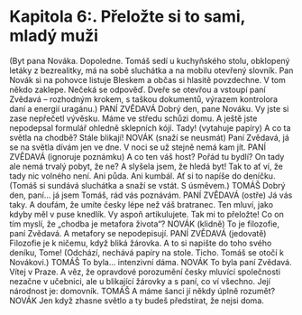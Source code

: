 # Kapitola 6:. Přeložte si to sami, mladý muži

(Byt pana Nováka. Dopoledne. Tomáš sedí u kuchyňského stolu, obklopený letáky z bezrealitky, má na sobě sluchátka a na mobilu otevřený slovník. Pan Novák si na pohovce listuje Bleskem a občas si hlasitě povzdechne. V tom někdo zaklepe. Nečeká se odpověď. Dveře se otevřou a vstoupí paní Zvědavá – rozhodným krokem, s taškou dokumentů, výrazem kontrolora daní a energií uragánu.)
PANÍ ZVĚDAVÁ
Dobrý den, pane Nováku. Vy jste si zase nepřečetl vývěsku. Máme ve středu schůzi domu. A ještě jste nepodepsal formulář ohledně sklepních kójí. Tady! (vytahuje papíry) A co ta světla na chodbě? Stále blikají!
NOVÁK
(snaží se neusmát)
Paní Zvědavá, já se na světla dívám jen ve dne. V noci se už stejně nemá kam jít.
PANÍ ZVĚDAVÁ
(ignoruje poznámku)
A co ten váš host? Pořád tu bydlí? On tady ale nemá trvalý pobyt, že ne? A slyšela jsem, že hledá byt! Tak to ať ví, že tady nic volného není. Ani půda. Ani kumbál. Ať si to napíše do deníčku.
(Tomáš si sundává sluchátka a snaží se vstát. S úsměvem.)
TOMÁŠ
Dobrý den, paní... já jsem Tomáš, rád vás poznávám.
PANÍ ZVĚDAVÁ
(ostře)
Já vás taky. A doufám, že umíte česky lépe než váš bratranec. Ten mluví, jako kdyby měl v puse knedlík. Vy aspoň artikulujete. Tak mi to přeložte! Co on tím myslí, že „chodba je metafora života“?
NOVÁK
(klidně)
To je filozofie, paní Zvědavá. A metafory se nepodepisují.
PANÍ ZVĚDAVÁ
(jedovatě)
Filozofie je k ničemu, když bliká žárovka. A to si napište do toho svého deníku, Tome!
(Odchází, nechává papíry na stole. Ticho. Tomáš se otočí k Novákovi.)
TOMÁŠ
To byla... intenzivní dáma.
NOVÁK
To byla paní Zvědavá. Vítej v Praze. A věz, že opravdové porozumění česky mluvící společnosti nezačne v učebnici, ale u blikající žárovky a s paní, co ví všechno. Její národnost je: domovník.
TOMÁŠ
A máme šanci jí někdy úplně rozumět?
NOVÁK
Jen když zhasne světlo a ty budeš předstírat, že nejsi doma.